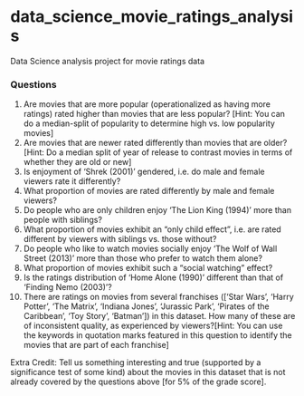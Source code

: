 # data_science_movie_ratings_analysis
Data Science analysis project for movie ratings data


### Questions

1) Are movies that are more popular (operationalized as having more ratings) rated higher than movies that
are less popular? [Hint: You can do a median-split of popularity to determine high vs. low popularity movies]
2) Are movies that are newer rated differently than movies that are older? [Hint: Do a median split of year of
release to contrast movies in terms of whether they are old or new]
3) Is enjoyment of ‘Shrek (2001)’ gendered, i.e. do male and female viewers rate it differently?
4) What proportion of movies are rated differently by male and female viewers?
5) Do people who are only children enjoy ‘The Lion King (1994)’ more than people with siblings?
6) What proportion of movies exhibit an “only child effect”, i.e. are rated different by viewers with siblings
vs. those without?
7) Do people who like to watch movies socially enjoy ‘The Wolf of Wall Street (2013)’ more than those who
prefer to watch them alone?
8) What proportion of movies exhibit such a “social watching” effect?
9) Is the ratings distribution of ‘Home Alone (1990)’ different than that of ‘Finding Nemo (2003)’?
10) There are ratings on movies from several franchises ([‘Star Wars’, ‘Harry Potter’, ‘The Matrix’, ‘Indiana
Jones’, ‘Jurassic Park’, ‘Pirates of the Caribbean’, ‘Toy Story’, ‘Batman’]) in this dataset. How many of these
are of inconsistent quality, as experienced by viewers?[Hint: You can use the keywords in quotation marks
featured in this question to identify the movies that are part of each franchise]

Extra Credit: Tell us something interesting and true (supported by a significance test of some kind) about the
movies in this dataset that is not already covered by the questions above [for 5% of the grade score].
